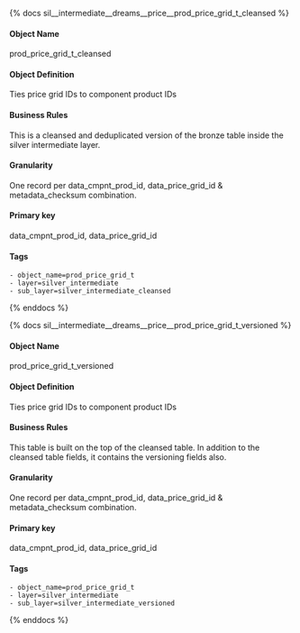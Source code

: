 {% docs sil__intermediate__dreams__price__prod_price_grid_t_cleansed %}

#### Object Name
prod_price_grid_t_cleansed

#### Object Definition
Ties price grid IDs to component product IDs

#### Business Rules
This is a cleansed and deduplicated version of the bronze table inside the silver intermediate layer.

#### Granularity
One record per data_cmpnt_prod_id, data_price_grid_id & metadata_checksum combination.

#### Primary key
data_cmpnt_prod_id, data_price_grid_id

#### Tags
    - object_name=prod_price_grid_t
    - layer=silver_intermediate
    - sub_layer=silver_intermediate_cleansed

{% enddocs %}

{% docs sil__intermediate__dreams__price__prod_price_grid_t_versioned %}

#### Object Name
prod_price_grid_t_versioned

#### Object Definition
Ties price grid IDs to component product IDs

#### Business Rules
This table is built on the top of the cleansed table. In addition to the cleansed table fields, it contains the versioning fields also.

#### Granularity
One record per data_cmpnt_prod_id, data_price_grid_id & metadata_checksum combination.

#### Primary key
data_cmpnt_prod_id, data_price_grid_id

#### Tags
    - object_name=prod_price_grid_t
    - layer=silver_intermediate
    - sub_layer=silver_intermediate_versioned

{% enddocs %}